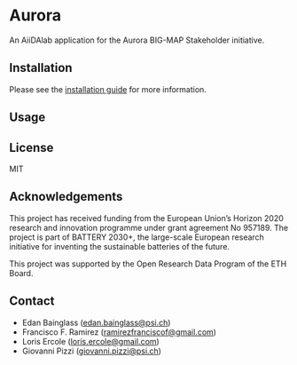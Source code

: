 # Aurora

An AiiDAlab application for the Aurora BIG-MAP Stakeholder initiative.

## Installation

Please see the [installation guide](http://aiidalab-aurora.readthedocs.io/en/latest/installation/index.html) for more information.

## Usage

## License

MIT

## Acknowledgements

This project has received funding from the European Union’s Horizon 2020 research and innovation programme under grant agreement No 957189. The project is part of BATTERY 2030+, the large-scale European research initiative for inventing the sustainable batteries of the future.

This project was supported by the Open Research Data Program of the ETH Board.

## Contact

- Edan Bainglass (edan.bainglass@psi.ch)
- Francisco F. Ramirez (ramirezfranciscof@gmail.com)
- Loris Ercole (loris.ercole@gmail.com)
- Giovanni Pizzi (giovanni.pizzi@psi.ch)
